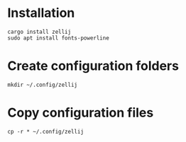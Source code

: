 # Installation
```shell
cargo install zellij
sudo apt install fonts-powerline
```

# Create configuration folders
```shell
mkdir ~/.config/zellij
```

# Copy configuration files
```shell
cp -r * ~/.config/zellij
```